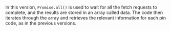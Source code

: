 In this version, `Promise.all()` is used to wait for all the fetch requests to complete, and the results are stored in an array called data. The code then iterates through the array and retrieves the relevant information for each pin code, as in the previous versions.